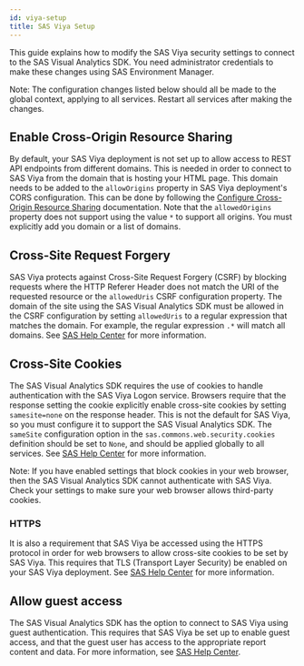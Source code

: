 ```yaml
---
id: viya-setup
title: SAS Viya Setup
---
```


This guide explains how to modify the SAS Viya security settings to connect to the SAS Visual Analytics SDK. You need administrator credentials to make these changes using SAS Environment Manager.

Note: The configuration changes listed below should all be made to the global context, applying to all services. Restart all services after making the changes.

## Enable Cross-Origin Resource Sharing

By default, your SAS Viya deployment is not set up to allow access to REST API endpoints from different domains. This is
needed in order to connect to SAS Viya from the domain that is hosting your HTML page. This domain needs to be added to the
`allowOrigins` property in SAS Viya deployment's CORS configuration. This can be done by following the <a target="_blank" href="https://documentation.sas.com/?cdcId=sasadmincdc&cdcVersion=default&docsetId=calauthmdl&docsetTarget=p1gq6q7zzt52win1jwhc2b5kuc1z.htm&locale=en#p04ifnaixhf85in1xo7zrr2fgimf">Configure Cross-Origin Resource Sharing</a> documentation. Note that the `allowedOrigins` property does not support using the value `*` to support all origins. You must explicitly add you domain or a list of domains.

## Cross-Site Request Forgery

SAS Viya protects against Cross-Site Request Forgery (CSRF) by blocking requests where the HTTP Referer Header does not match the URI of the requested resource or the `allowedUris` CSRF configuration property. The domain of the site using the SAS Visual Analytics SDK must be allowed in the CSRF configuration by setting `allowedUris` to a regular expression that matches the domain. For example, the regular expression `.*` will match all domains.  See <a target="_blank" href="https://documentation.sas.com/?cdcId=sasadmincdc&cdcVersion=default&docsetId=calconfigref&docsetTarget=p1fejrlg8b007jn1krvvwzy5q7tn.htm#n0nf0wwa3p7mjhn11926x4k9gl72">SAS Help Center</a> for more information.

## Cross-Site Cookies

The SAS Visual Analytics SDK requires the use of cookies to handle authentication with the SAS Viya Logon service. Browsers require that the response setting the cookie explicitly enable cross-site cookies by setting `samesite=none` on the response header. This is not the default for SAS Viya, so you must configure it to support the SAS Visual Analytics SDK. The `sameSite` configuration option in the `sas.commons.web.security.cookies` definition should be set to `None`, and should be applied globally to all services. See <a target="_blank" href="https://documentation.sas.com/?cdcId=sasadmincdc&cdcVersion=default&docsetId=calconfigref&docsetTarget=p1fejrlg8b007jn1krvvwzy5q7tn.htm#p0xav129qcxrytn14y2d8rnhdrlm">SAS Help Center</a> for more information.

Note: If you have enabled settings that block cookies in your web browser, then the SAS Visual Analytics SDK cannot authenticate with SAS Viya. Check your settings to make sure your web browser allows third-party cookies.

### HTTPS
It is also a requirement that SAS Viya be accessed using the HTTPS protocol in order for web browsers to allow cross-site cookies to be set by SAS Viya. This requires that TLS (Transport Layer Security) be enabled on your SAS Viya deployment. See <a target="_blank" href="https://documentation.sas.com/?cdcId=sasadmincdc&cdcVersion=default&docsetId=calencryptmotion&docsetTarget=n1bktkey9qb5z0n14fji0ss0b453.htm#p11136ylabo3k1n1rwctv2xrn8js">SAS Help Center</a> for more information.

## Allow guest access

The SAS Visual Analytics SDK has the option to connect to SAS Viya using guest authentication. This requires that SAS Viya be set up to enable guest access, and that the guest user has access to the appropriate report content and data. For more information, see 
<a target="_blank" href="https://documentation.sas.com/?cdcId=sasadmincdc&cdcVersion=default&docsetId=calauthmdl&docsetTarget=n067qoyrgu1yohn19nq4ehy8o0b3.htm">SAS Help Center</a>.